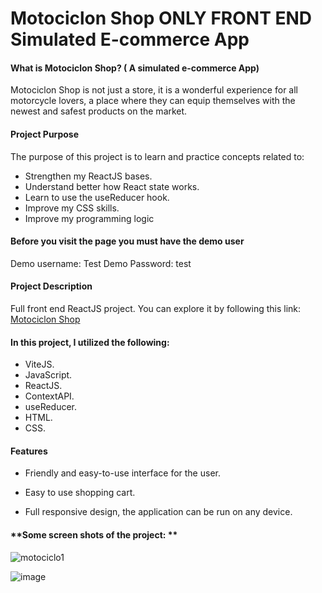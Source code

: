 # Motociclon Shop ONLY FRONT END Simulated E-commerce App

####  **What is Motociclon Shop?** ( A simulated e-commerce App)

Motociclon Shop is not just a store, it is a wonderful experience for all motorcycle lovers, a place where they can equip themselves with the newest and safest products on the market.

#### **Project Purpose**

The purpose of this project is to learn and practice concepts related to:

- Strengthen my ReactJS bases.
- Understand better how React state works.
- Learn to use the useReducer hook.
- Improve my CSS skills.
- Improve my programming logic

#### **Before you visit the page you must have the demo user**

Demo username: Test
Demo Password: test

#### **Project Description**

Full front end ReactJS project. You can explore it by following this link:  [Motociclon Shop](http://https://manerdz.github.io/e-commerce/#/home "Motociclon Shop")

#### **In this project, I utilized the following:**

- ViteJS. 
- JavaScript.
- ReactJS.
- ContextAPI.
- useReducer.
- HTML.
- CSS.

#### **Features**

- Friendly and easy-to-use interface for the user.

- Easy to use shopping cart.

- Full responsive design, the application can be run on any device.


#### **Some screen shots of the project: **


![motociclo1](https://github.com/ManeRdz/e-commerce/assets/135761295/690ab61a-11ac-4f6d-b10b-bed15f06bea2)

![image](https://github.com/ManeRdz/e-commerce/assets/135761295/80912814-cbe7-4334-b377-9493daf00f66)

